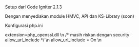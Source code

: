 Setup dari Code Igniter 2.1.3

Dengan menyediakan module HMVC, API dan KS-Library (soon)

Konfigurasi php.ini

extension=php_openssl.dll \n
/* masih riskan dengan security allow_url_include */ \n
allow_url_include = On \n